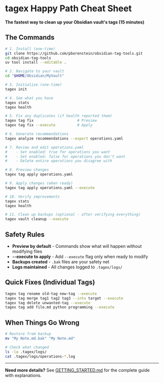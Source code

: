 # tagex Happy Path Cheat Sheet

**The fastest way to clean up your Obsidian vault's tags (15 minutes)**

## The Commands

```bash
# 1. Install (one-time)
git clone https://github.com/pborenstein/obsidian-tag-tools.git
cd obsidian-tag-tools
uv tool install --editable .

# 2. Navigate to your vault
cd "$HOME/Obsidian/MyVault"

# 3. Initialize (one-time)
tagex init

# 4. See what you have
tagex stats
tagex health

# 5. Fix any duplicates (if health reported them)
tagex tag fix                    # Preview
tagex tag fix --execute          # Apply

# 6. Generate recommendations
tagex analyze recommendations --export operations.yaml

# 7. Review and edit operations.yaml
#    - Set enabled: true for operations you want
#    - Set enabled: false for operations you don't want
#    - Delete entire operations you disagree with

# 8. Preview changes
tagex tag apply operations.yaml

# 9. Apply changes (when ready)
tagex tag apply operations.yaml --execute

# 10. Verify improvements
tagex stats
tagex health

# 11. Clean up backups (optional - after verifying everything)
tagex vault cleanup --execute
```

## Safety Rules

- **Preview by default** - Commands show what will happen without modifying files
- **--execute to apply** - Add `--execute` flag only when ready to modify
- **Backups created** - `.bak` files are your safety net
- **Logs maintained** - All changes logged to `.tagex/logs/`

## Quick Fixes (Individual Tags)

```bash
tagex tag rename old-tag new-tag --execute
tagex tag merge tag1 tag2 tag3 --into target --execute
tagex tag delete unwanted-tag --execute
tagex tag add file.md python programming --execute
```

## When Things Go Wrong

```bash
# Restore from backup
mv "My Note.md.bak" "My Note.md"

# Check what changed
ls -la .tagex/logs/
cat .tagex/logs/operations-*.log
```

---

**Need more details?** See [GETTING_STARTED.md](GETTING_STARTED.md) for the complete guide with explanations.
